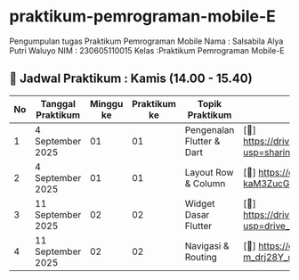 # praktikum-pemrograman-mobile-E
Pengumpulan tugas Praktikum Pemrograman Mobile
Nama : Salsabila Alya Putri Waluyo
NIM : 230605110015
Kelas :Praktikum Pemrograman Mobile-E  
## 📅 Jadwal Praktikum : Kamis (14.00 - 15.40)

| No | Tanggal Praktikum | Minggu ke | Praktikum ke | Topik Praktikum           | Link Google Drive | Link GitHub |
|----|-------------------|-----------|--------------|---------------------------|-------------------|-------------|
| 1  | 4 September 2025  | 01        | 01           | Pengenalan Flutter & Dart | [📂] https://drive.google.com/file/d/1awuJkEVPECZQR3Obslwevs58WBeJDLZF/view?usp=sharing | [💻 GitHub](https://github.com/SalsabilaAlya26/mobile-programming-practicum-pertemuan-1-modul-1-) |
| 2  | 4 September 2025  | 01        | 01           | Layout Row & Column       | [📂] https://drive.google.com/file/d/1B_EmaTQ-n8b961bV-kaM3ZucGRN5Bz3W/view?usp=sharing | [💻 GitHub](https://github.com/SalsabilaAlya26/mobile-programming-practicum-pertemuan-1-modul-2.git) |
| 3  | 11 September 2025 | 02        | 02           | Widget Dasar Flutter      | [📂] https://drive.google.com/file/d/1sNAgPhvgKRwecy9z8d53I_0gQ7jGEPMN/view?usp=drive_link | [💻 GitHub](https://github.com/SalsabilaAlya26/mobile-programming-practicum-pertemuan-2-modul-1.git) |
| 4  | 11 September 2025 | 02        | 02           | Navigasi & Routing        | [📂] https://drive.google.com/file/d/1nvxgbSvFUk3QNZMSchW-m_drj28Y_oRC/view?usp=sharing | [💻 GitHub](https://github.com/SalsabilaAlya26/mobile-programming-practicum-pertemuan-2-modul-2.git) |
